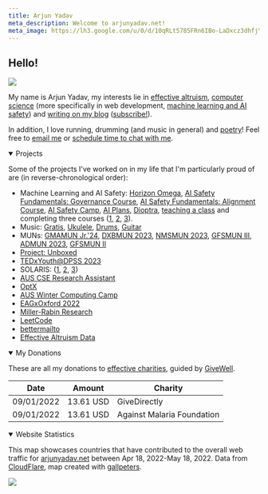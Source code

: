 ```yaml
---
title: Arjun Yadav
meta_description: Welcome to arjunyadav.net!
meta_image: https://lh3.google.com/u/0/d/10qRLt5785FRn6IBo-LaDxcz3dhfjYtaK=w2880-h1528-iv1
---
```


## Hello!

<img src="/collage.jpg" />

My name is Arjun Yadav, my interests lie in [effective altruism](/blog/what-is-effective-altruism), [computer science](https://github.com/y-arjun-y) (more specifically in web development, [machine learning and AI safety](/notebook/)) and [writing on my blog](/blog/) ([subscribe!](/subscribe)). 

In addition, I love running, drumming (and music in general) and [poetry](/poetry)! Feel free to [email me](https://www.bettermailto.com/user/620278e0561f820009d840d2) or [schedule time to chat with me](https://calendly.com/arjun-yadav).

<details open>
<summary>Projects</summary>

Some of the projects I've worked on in my life that I'm particularly proud of are (in reverse-chronological order):

- Machine Learning and AI Safety: [Horizon Omega](/projects#horizonomega), [AI Safety Fundamentals: Governance Course](/projects#aisfg), [AI Safety Fundamentals: Alignment Course](/projects#aisfa), [AI Safety Camp](/projects#aisc2024), [AI Plans](/projects#ai-plans), [Dioptra](/projects#dioptra), [teaching a class](/projects#aaeclass) and completing three courses ([1](/projects#mathforml), [2](/projects#mlsafetycourse), [3](/projects#introml)).
- Music: [Gratis](/projects#gratis2023), [Ukulele](/projects#ukulele), [Drums](/projects#drums), [Guitar](/projects#guitar)
- MUNs: [GMAMUN Jr.'24](/projects#gmamunjr), [DXBMUN 2023](/projects#dxbmun2023), [NMSMUN 2023](/projects#nmsmun2023), [GFSMUN III](/projects#gfsmun2023), [ADMUN 2023](/projects#admun2023), [GFSMUN II](/projects#gfsmun2022)
- [Project: Unboxed](/projects#projectunboxed)
- [TEDxYouth@DPSS 2023](/projects#tedx2023)
- SOLARIS: ([1](/projects#solaris-3), [2](/projects#solaris-2), [3](/projects#solaris-1))
- [AUS CSE Research Assistant](/projects#ausresearch)
- [OptX](/projects#optx)
- [AUS Winter Computing Camp](/projects#computingcamp2022)
- [EAGxOxford 2022](/projects#eagxoxford2022)
- [Miller-Rabin Research](/projects#millerrabin)
- [LeetCode](/projects#leetcode)
- [bettermailto](/projects#bettermailto)
- [Effective Altruism Data](/projects#eadata)

</details>

<details open>
<summary>My Donations</summary>

These are all my donations to [effective charities](https://www.givewell.org/charities/top-charities), guided by [GiveWell](https://www.givewell.org/).

| Date       | Amount    | Charity                    |
| ---------- | --------- | -------------------------- |
| 09/01/2022 | 13.61 USD | GiveDirectly               |
| 09/01/2022 | 13.61 USD | Against Malaria Foundation |

</details>

<details id="end" open>
<summary>Website Statistics</summary>

This map showcases countries that have contributed to the overall web traffic for [arjunyadav.net](/) between Apr 18, 2022-May 18, 2022.
Data from [CloudFlare](https://cloudflare.com), map created with [gallpeters](https://gallpeters.vercel.app).

<img src="/map.svg" />
</details>